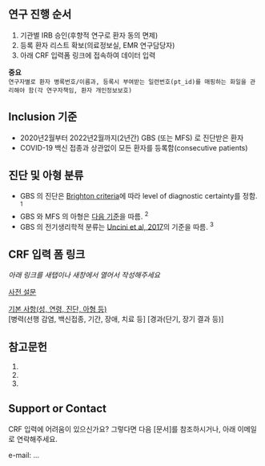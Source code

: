 ## 연구 진행 순서 
1. 기관별 IRB 승인(후향적 연구로 환자 동의 면제)   
2. 등록 환자 리스트 확보(의료정보실, EMR 연구담당자)   
3. 아래 CRF 입력폼 링크에 접속하여 데이터 입력    

**중요**  
```연구자별로 환자 병록번호/이름과, 등록시 부여받는 일련번호(pt_id)를 매핑하는 화일을 관리해야 함(각 연구자책임, 환자 개인정보보호)```   

## Inclusion 기준 
- 2020년2월부터 2022년2월까지(2년간) GBS (또는 MFS) 로 진단받은 환자  
- COVID-19 백신 접종과 상관없이 모든 환자를 등록함(consecutive patients) 

## 진단 및 아형 분류  
- GBS 의 진단은 [Brighton criteria](md/brighton_criteria)에 따라 level of diagnostic certainty를 정함. <sup>1</sup> 
- GBS 와 MFS 의 아형은 [다음 기준](md/subtype_class)을 따름. <sup>2</sup>   
- GBS 의 전기생리학적 분류는 [Uncini et al, 2017](md/edx_class)의 기준을 따름. <sup>3</sup> 

## CRF 입력 폼 링크   

*아래 링크를 새탭이나 새창에서 열어서 작성해주세요*  

[사전 설문](https://airtable.com/shrtlbJf9S5drOfHt) 

[기본 사항(성, 연령, 진단, 아형 등)](https://airtable.com/shrlrkom07zUcJrzi)  
[병력(선행 감염, 백신접종, 기간, 장애, 치료 등] 
[경과(단기, 장기 결과 등)] 

## 참고문헌 
1. 
2.  
3. 

## Support or Contact

CRF 입력에 어려움이 있으신가요? 그렇다면 다음 [문서]를 참조하시거나, 아래 이메일로 연락해주세요. 

e-mail: ... 

